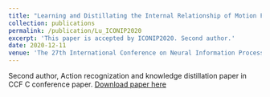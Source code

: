 ```yaml
---
title: "Learning and Distillating the Internal Relationship of Motion Features in Action Recognition"
collection: publications
permalink: /publication/Lu_ICONIP2020
excerpt: 'This paper is accepted by ICONIP2020. Second author.'
date: 2020-12-11
venue: 'The 27th International Conference on Neural Information Processing. (ICONIP2020)'
---
```

Second author, Action recognization and knowledge distillation paper in CCF C conference paper.
[Download paper here](http://GuardSkill.github.io/files/Lu_ICONIP2020.pdf)  
